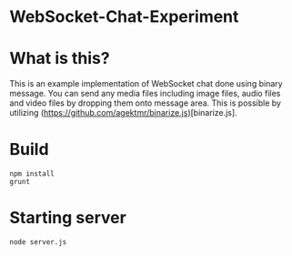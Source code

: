 WebSocket-Chat-Experiment
=========================

# What is this?
This is an example implementation of WebSocket chat done using binary message. You can send any media files including image files, audio files and video files by dropping them onto message area. This is possible by utilizing (https://github.com/agektmr/binarize.js)[binarize.js].

# Build
    npm install
    grunt

# Starting server
    node server.js
